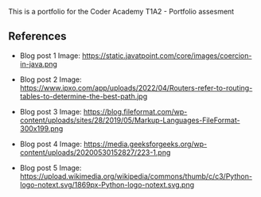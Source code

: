 This is a portfolio for the Coder Academy T1A2 - Portfolio assesment

## References
- Blog post 1 Image: https://static.javatpoint.com/core/images/coercion-in-java.png

- Blog post 2 Image: https://www.ipxo.com/app/uploads/2022/04/Routers-refer-to-routing-tables-to-determine-the-best-path.jpg
- Blog post 3 Image: https://blog.fileformat.com/wp-content/uploads/sites/28/2019/05/Markup-Languages-FileFormat-300x199.png

- Blog post 4 Image: https://media.geeksforgeeks.org/wp-content/uploads/20200530152827/223-1.png

- Blog post 5 Image: https://upload.wikimedia.org/wikipedia/commons/thumb/c/c3/Python-logo-notext.svg/1869px-Python-logo-notext.svg.png